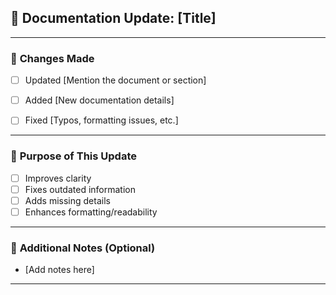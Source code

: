 ## 📝 Documentation Update: [Title]
<!-- Briefly describe the documentation update and its purpose. -->

---

### 📖 **Changes Made**
<!-- List all key documentation updates in this PR. -->
- [ ] Updated [Mention the document or section]
- [ ] Added [New documentation details]
- [ ] Fixed [Typos, formatting issues, etc.]


---

### 🚀 **Purpose of This Update**
<!-- Explain why this documentation update is needed. -->
- [ ] Improves clarity
- [ ] Fixes outdated information
- [ ] Adds missing details
- [ ] Enhances formatting/readability

---

### 📝 **Additional Notes (Optional)**
<!-- Any extra information or future considerations for this documentation update. -->
- [Add notes here]

---